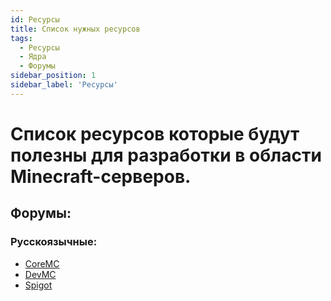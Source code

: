 ```yaml
---
id: Ресурсы
title: Список нужных ресурсов
tags:
  - Ресурсы
  - Ядра
  - Форумы
sidebar_position: 1
sidebar_label: 'Ресурсы'
---
```


# Список ресурсов которые будут полезны для разработки в области Minecraft-серверов.

## Форумы:

### Русскоязычные:

- [CoreMC](https://coremc.ru)
- [DevMC](https://devmc.org)
- [Spigot](https://spigotmc.ru)


